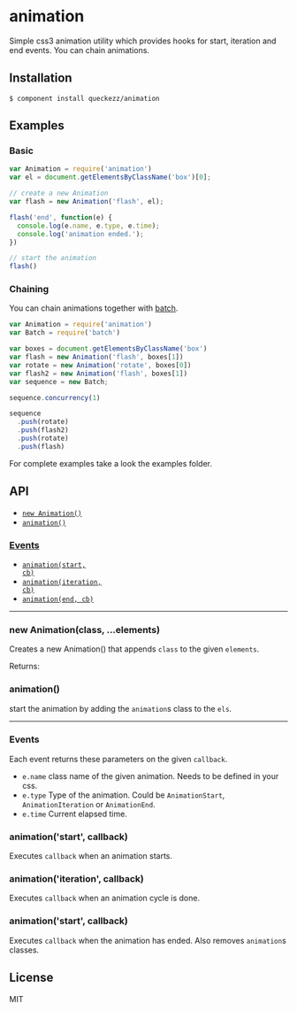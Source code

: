 # animation

  Simple css3 animation utility which provides hooks for start, iteration and end events. You can chain animations.

## Installation

    $ component install queckezz/animation

## Examples

### Basic

```js
var Animation = require('animation')
var el = document.getElementsByClassName('box')[0];

// create a new Animation
var flash = new Animation('flash', el);

flash('end', function(e) {
  console.log(e.name, e.type, e.time);
  console.log('animation ended.');
})

// start the animation
flash()
```

### Chaining

  You can chain animations together with [batch](https://github.com/visionmedia/batch).

```js
var Animation = require('animation')
var Batch = require('batch')

var boxes = document.getElementsByClassName('box')
var flash = new Animation('flash', boxes[1])
var rotate = new Animation('rotate', boxes[0])
var flash2 = new Animation('flash', boxes[1])
var sequence = new Batch;

sequence.concurrency(1)

sequence
  .push(rotate)
  .push(flash2)
  .push(rotate)
  .push(flash)
```

For complete examples take a look the examples folder.

## API

* <a href="#api-ctor"><code>new Animation()</code></a>
* <a href="#api-animation"><code>animation()</code></a>

### <a href="#api-events">Events</a>

* <a href="#api-events-start"><code>animation(start, cb)</code></a>
* <a href="#api-events-iteration"><code>animation(iteration, cb)</code></a>
* <a href="#api-events-end"><code>animation(end, cb)</code></a>

------------------------------------------------
<a name="api-ctor"></a>
### new Animation(class, ...elements)
Creates a new Animation() that appends `class` to the given `elements`.

Returns:

<a name="api-animation"></a>
### animation()
start the animation by adding the `animation`s class to the `els`.

------------------------------------------------
<a name="api-events"></a>
### Events

Each event returns these parameters on the given `callback`.

* <code>e.name</code> class name of the given animation. Needs to be defined in your css.
* <code>e.type</code> Type of the animation. Could be `AnimationStart`, `AnimationIteration` or `AnimationEnd`.
* <code>e.time</code> Current elapsed time.

<a name="api-events-start"></a>
### animation('start', callback)
Executes `callback` when an animation starts.

<a name="api-events-iteration"></a>
### animation('iteration', callback)
Executes `callback` when an animation cycle is done.

<a name="api-events-end"></a>
### animation('start', callback)
Executes `callback` when the animation has ended. Also removes `animation`s classes.

## License

  MIT